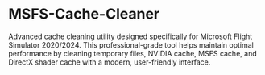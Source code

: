 # MSFS-Cache-Cleaner
Advanced cache cleaning utility designed specifically for Microsoft Flight Simulator 2020/2024. This professional-grade tool helps maintain optimal performance by cleaning temporary files, NVIDIA cache, MSFS cache, and DirectX shader cache with a modern, user-friendly interface.
